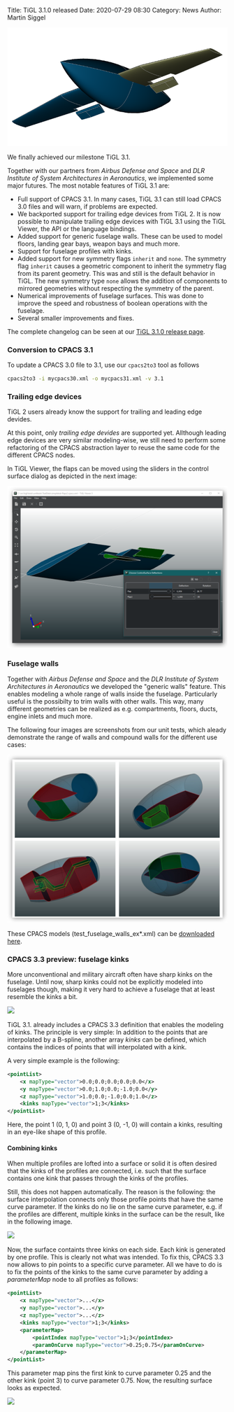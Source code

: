 Title: TiGL 3.1.0 released
Date: 2020-07-29 08:30
Category: News
Author: Martin Siggel

<div class="row">
	<div class="feature-image">
			<img src="images/tigl3.1.0.png"/>
	</div>
</div>

We finally achieved our milestone TiGL 3.1. 

Together with our partners from _Airbus Defense and Space_ and _DLR Institute of System Architectures in Aeronautics_, we implemented some major futures. The most notable features of TiGL 3.1 are:


 - Full support of CPACS 3.1. In many cases, TiGL 3.1 can still load CPACS 3.0 files and will warn, if problems are expected. 
 - We backported support for trailing edge devices from TiGL 2. It is now possible to manipulate trailing edge devices
     with TiGL 3.1 using the TiGL Viewer, the API or the language bindings.
 - Added support for generic fuselage walls. These can be used to model floors, landing gear bays, weapon bays and much more.
 - Support for fuselage profiles with kinks.
 - Added support for new symmetry flags `inherit` and `none`. The symmetry flag `inherit` causes a geometric
     component to inherit the symmetry flag from its parent geometry. This was and still is the default behavior in
     TiGL. The new symmetry type `none` allows the addition of components to mirrored geometries without respecting the symmetry of the parent.
 - Numerical improvements of fuselage surfaces. This was done to improve the speed and robustness of boolean operations with the fuselage.
 - Several smaller improvements and fixes.
 
The complete changelog can be seen at our [TiGL 3.1.0 release page](https://github.com/DLR-SC/tigl/releases/tag/v3.1.0).

### Conversion to CPACS 3.1 ###

To update a CPACS 3.0 file to 3.1, use our `cpacs2to3` tool as follows

```sh
cpacs2to3 -i mycpacs30.xml -o mycpacs31.xml -v 3.1
```

### Trailing edge devices ###

TiGL 2 users already know the support for trailing and leading edge devides.

At this point, only *trailing edge devides* are supported yet. Allthough leading edge devices are very similar modeling-wise, we still need to perform some refactoring of the CPACS abstraction layer to reuse the same code for the different CPACS nodes.

In TiGL Viewer, the flaps can be moved using the sliders in the control surface dialog as depicted in the next image:

<div class="row">
	<div class="feature-image">
		<a href="images/road-tigl-3.1/Flaps.png" class="boxer"><span class="item-title"><img src="images/road-tigl-3.1/Flaps.png"/></a>
	</div>
</div>

### Fuselage walls ###

Together with *Airbus Defense and Space* and the *DLR Institute of System Architectures in Aeronautics* we developed the "generic walls" feature. This enables modeling a whole range of walls inside the fuselage. Particularly useful is the possibilty to trim walls with other walls. This way, many different geometries can be realized as e.g. compartments, floors, ducts, engine inlets and much more.

The following four images are screenshots from our unit tests, which aleady demonstrate the range of walls and compound walls for the different use cases:

<div class="row">
	<div class="feature-image">
		<a href="images/road-tigl-3.1/Walls.png" class="boxer"><span class="item-title"><img src="images/road-tigl-3.1/Walls.png"/></a>
	</div>
</div>

These CPACS models (test_fuselage_walls_ex*.xml) can be [downloaded here](https://github.com/DLR-SC/tigl/tree/master/tests/unittests/TestData).


### CPACS 3.3 preview: fuselage kinks ###

More unconventional and military aircraft often have sharp kinks on the fuselage. Until now, sharp kinks could not be explicitly modeled into fuselages though, making it very hard to achieve a fuselage that at least resemble the kinks a bit.

<div class="row">
	<div class="col-md-8">
		<div class="feature-image">
			<img src="images/road-tigl-3.1/fuselage-kinks.png"/>
		</div>
	</div>
</div>

TiGL 3.1. already includes a CPACS 3.3 definition that enables the modeling of kinks. The principle is very simple: In addition to the points that are interpolated by a B-spline, another array *kinks* can be defined, which contains the indices of points that will interpolated with a kink.

A very simple example is the following:

```xml
<pointList>
	<x mapType="vector">0.0;0.0;0.0;0.0;0.0</x>
	<y mapType="vector">0.0;1.0;0.0;-1.0;0.0</y>
	<z mapType="vector">1.0;0.0;-1.0;0.0;1.0</z>
	<kinks mapType="vector">1;3</kinks>
</pointList>
```

Here, the point 1 (0, 1, 0) and point 3 (0, -1, 0) will contain a kinks, resulting in an eye-like shape of this profile.

#### Combining kinks ####

When multiple profiles are lofted into a surface or solid it is often desired that the kinks of the profiles are connected, i.e. such that the surface contains one kink that passes through the kinks of the profiles.

Still, this does not happen automatically. The reason is the following: the surface interpolation connects only those profile points that have the same curve parameter. If the kinks do no lie on the same curve parameter, e.g. if the profiles are different, multiple kinks in the surface can be the result, like in the following image.

<div class="row">
	<div class="col-md-6">
		<div class="feature-image">
			<img src="images/road-tigl-3.1/Kinks1.png"/>
		</div>
	</div>
</div>

Now, the surface containts three kinks on each side. Each kink is generated by one profile. This is clearly not what was intended. To fix this, CPACS 3.3 now allows to pin points to a specific curve parameter. All we have to do is to fix the points of the kinks to the same curve parameter by adding a *parameterMap* node to all profiles as follows:

```xml
<pointList>
	<x mapType="vector">...</x>
	<y mapType="vector">...</y>
	<z mapType="vector">...</z>
	<kinks mapType="vector">1;3</kinks>
	<parameterMap>
		<pointIndex mapType="vector">1;3</pointIndex>
		<paramOnCurve mapType="vector">0.25;0.75</paramOnCurve>
	</parameterMap>
</pointList>
```

This parameter map pins the first kink to curve parameter 0.25 and the other kink (point 3) to curve parameter 0.75. Now, the resulting surface looks as expected.

<div class="row">
	<div class="col-md-6">
		<div class="feature-image">
			<img src="images/road-tigl-3.1/Kinks2.png"/>
		</div>
	</div>
</div>